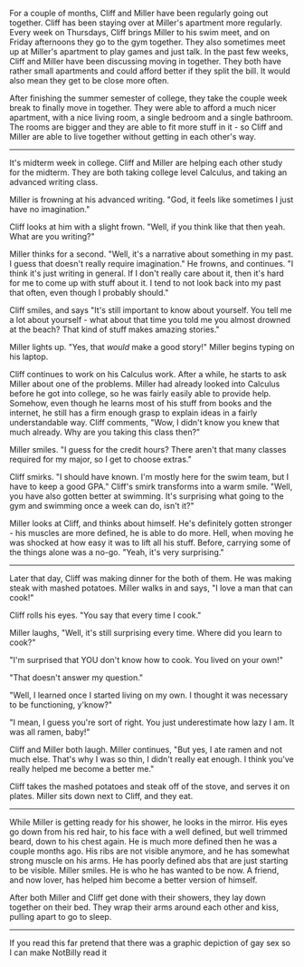 For a couple of months, Cliff and Miller have been regularly going out together. Cliff has been staying over at Miller's apartment more regularly.
Every week on Thursdays, Cliff brings Miller to his swim meet, and on Friday afternoons they go to the gym together. They also sometimes meet up at
Miller's apartment to play games and just talk. In the past few weeks, Cliff and Miller have been discussing moving in together. They both have
rather small apartments and could afford better if they split the bill. It would also mean they get to be close more often. 

After finishing the summer semester of college, they take the couple week break to finally move in together. They were able to afford a much nicer
apartment, with a nice living room, a single bedroom and a single bathroom. The rooms are bigger and they are able to fit more stuff in it - so
Cliff and Miller are able to live together without getting in each other's way. 

---

It's midterm week in college. Cliff and Miller are helping each other study for the midterm. They are both taking college level Calculus, 
and taking an advanced writing class. 

Miller is frowning at his advanced writing. "God, it feels like sometimes I just have no imagination."

Cliff looks at him with a slight frown. "Well, if you think like that then yeah. What are you writing?"

Miller thinks for a second. "Well, it's a narrative about something in my past. I guess that doesn't really require imagination."
He frowns, and continues. "I think it's just writing in general. If I don't really care about it, then it's hard for me to come
up with stuff about it. I tend to not look back into my past that often, even though I probably should."

Cliff smiles, and says "It's still important to know about yourself. You tell me a lot about yourself - what about that time
you told me you almost drowned at the beach? That kind of stuff makes amazing stories." 

Miller lights up. "Yes, that _would_ make a good story!" Miller begins typing on his laptop. 

Cliff continues to work on his Calculus work. After a while, he starts to ask Miller about one of the problems. Miller had already looked into 
Calculus before he got into college, so he was fairly easily able to provide help. Somehow, even though he learns most of his stuff from books
and the internet, he still has a firm enough grasp to explain ideas in a fairly understandable way. Cliff comments, "Wow, I didn't know you knew
that much already. Why are you taking this class then?"

Miller smiles. "I guess for the credit hours? There aren't that many classes required for my major, so I get to choose extras."

Cliff smirks. "I should have known. I'm mostly here for the swim team, but I have to keep a good GPA." Cliff's smirk transforms into a warm smile. 
"Well, you have also gotten better at swimming. It's surprising what going to the gym and swimming once a week can do, isn't it?"

Miller looks at Cliff, and thinks about himself. He's definitely gotten stronger - his muscles are more defined, he is able to do more. Hell, when
moving he was shocked at how easy it was to lift all his stuff. Before, carrying some of the things alone was a no-go. "Yeah, it's very surprising."

--- 

Later that day, Cliff was making dinner for the both of them. He was making steak with mashed potatoes. Miller walks in and says, "I love a man that
can cook!"

Cliff rolls his eyes. "You say that every time I cook."

Miller laughs, "Well, it's still surprising every time. Where did you learn to cook?"

"I'm surprised that YOU don't know how to cook. You lived on your own!"

"That doesn't answer my question."

"Well, I learned once I started living on my own. I thought it was necessary to be functioning, y'know?"

"I mean, I guess you're sort of right. You just underestimate how lazy I am. It was all ramen, baby!"

Cliff and Miller both laugh. Miller continues, "But yes, I ate ramen and not much else. That's why I was so thin, I didn't really eat enough.
I think you've really helped me become a better me."

Cliff takes the mashed potatoes and steak off of the stove, and serves it on plates. Miller sits down next to Cliff, and they eat. 

---

While Miller is getting ready for his shower, he looks in the mirror. His eyes go down from his red hair, to his face with a well defined, but well trimmed beard,
down to his chest again. He is much more defined then he was a couple months ago. His ribs are not visible anymore, and he has somewhat strong muscle on his arms.
He has poorly defined abs that are just starting to be visible. Miller smiles. He is who he has wanted to be now. A friend, and now lover, has helped him become 
a better version of himself.

After both Miller and Cliff get done with their showers, they lay down together on their bed. They wrap their arms around each other and kiss, pulling apart to go to sleep.

---

If you read this far pretend that there was a graphic depiction of gay sex so I can make NotBilly read it

